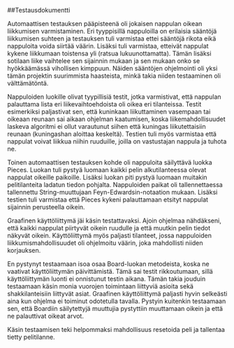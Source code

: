 ##Testausdokumentti

Automaattisen testauksen pääpisteenä oli jokaisen nappulan oikean liikkumisen varmistaminen. Eri tyyppisillä nappuloilla on erilaisia sääntöjä liikkumisen suhteen ja testauksen tuli varmistaa ettei sääntöjä rikota eikä nappuloita voida siirtää väärin. Lisäksi tuli varmistaa, etteivät nappulat kykene liikkumaan toistensa yli (ratsua lukuunottamatta). Tämän lisäksi sotilaan liike vaihtelee sen sijainnin mukaan ja sen mukaan onko se hyökkäämässä vihollisen kimppuun. Näiden sääntöjen ohjelmointi oli yksi tämän projektin suurimmista haasteista, minkä takia niiden testaaminen oli välttämätöntä.

Nappuloiden luokille olivat tyypillisiä testit, jotka varmistivat, että nappulan palauttama lista eri liikevaihtoehdoista oli oikea eri tilanteissa. Testit esimerkiksi paljastivat sen, että kuninkaan liikuttaminen vasempaan tai oikeaan reunaan sai aikaan ohjelman kaatumisen, koska liikemahdollisuudet laskeva algoritmi ei ollut varautunut siihen että kuningas liikutettaisiin reunaan (kuningashan aloittaa keskeltä). Testien tuli myös varmistaa että nappulat voivat liikkua niihin ruuduille, joilla on vastustajan nappula ja tuhota ne.

Toinen automaattisen testauksen kohde oli nappuloita säilyttävä luokka Pieces. Luokan tuli pystyä luomaan kaikki pelin alkutilanteessa olevat nappulat oikeille paikoille. Lisäksi luokan piti pystyä luomaan muitakin pelitilanteita ladatun tiedon pohjalta. Nappuloiden paikat oli tallennettaessa tallennettu String-muuttujaan Feyn-Edwardsin-notaation mukaan. Lisäksi testien tuli varmistaa että Pieces kykeni palauttamaan etsityt nappulat sijainnin perusteella oikein.

Graafinen käyttöliittymä jäi käsin testattavaksi. Ajoin ohjelmaa nähdäkseni, että kaikki nappulat piirtyvät oikein ruudulle ja että muutkin pelin tiedot näkyvät oikein. Käyttöliittymä myös paljasti tilanteet, jossa nappuloiden liikkumismahdollisuudet oli ohjelmoitu väärin, joka mahdollisti niiden korjauksen.

En pystynyt testaamaan isoa osaa Board-luokan metodeista, koska ne vaativat käyttöliittymän päivittämistä. Tämä sai testit rikkoutumaan, sillä käyttöliittymän luonti ei onnistunut testin aikana. Tämän takia jouduin testaamaan käsin monia vuorojen toimintaan liittyviä asioita sekä shakkilanteisiin liittyvät asiat. Graafinen käyttöliittymä paljasti hyvin selkeästi aina kun ohjelma ei toiminut odotetulla tavalla. Pystyin kuitenkin testaamaan sen, että Boardiin säilytettyjä muuttujia pystyttiin muuttamaan oikein ja että ne palauttivat oikeat arvot.

Käsin testaamisen teki helpommaksi mahdollisuus resetoida peli ja tallentaa tietty pelitilanne.

